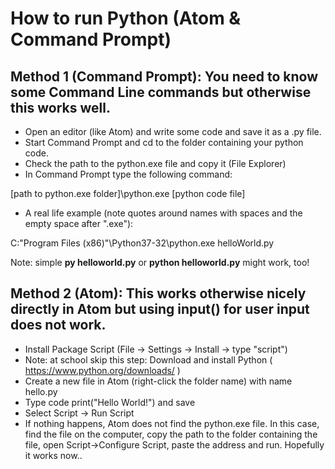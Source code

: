 # How to run Python (Atom & Command Prompt)

## Method 1 (Command Prompt): You need to know some Command Line commands but otherwise this works well.

- Open an editor (like Atom) and write some code and save it as a .py file.
- Start Command Prompt and cd to the folder containing your python code.
- Check the path to the python.exe file and copy it (File Explorer)
- In Command Prompt type the following command:

[path to python.exe folder]\python.exe [python code file]

- A real life example (note quotes around names with spaces and the empty space after ".exe"):

C:\"Program Files (x86)"\Python37-32\python.exe helloWorld.py

Note: simple **py helloworld.py** or **python helloworld.py** might work, too!

## Method 2 (Atom): This works otherwise nicely directly in Atom but using input() for user input does not work.

- Install Package Script (File -> Settings -> Install -> type "script")
- Note: at school skip this step: Download and install Python ( https://www.python.org/downloads/ )
- Create a new file in Atom (right-click the folder name) with name hello.py
- Type code print("Hello World!") and save
- Select Script -> Run Script
- If nothing happens, Atom does not find the python.exe file. In this case, find the file on the computer, copy the path to the folder containing the file, open Script->Configure Script, paste the address and run. Hopefully it works now..
